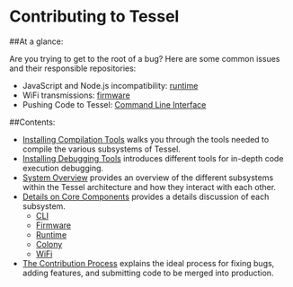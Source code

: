 Contributing to Tessel
==================

##At a glance:

Are you trying to get to the root of a bug? Here are some common issues and their responsible repositories:

- JavaScript and Node.js incompatibility: [runtime]()
- WiFi transmissions: [firmware]()
- Pushing Code to Tessel: [Command Line Interface]()


##Contents:

- [Installing Compilation Tools]() walks you through the tools needed to compile the various subsystems of Tessel.
- [Installing Debugging Tools]() introduces different tools for in-depth code execution debugging.
- [System Overview]() provides an overview of the different subsystems within the Tessel architecture and how they interact with each other.
- [Details on Core Components]() provides a details discussion of each subsystem.
  - [CLI]()
  - [Firmware]()
  - [Runtime]()
  - [Colony]()
  - [WiFi]()
- [The Contribution Process]() explains the ideal process for fixing bugs, adding features, and submitting code to be merged into production.

